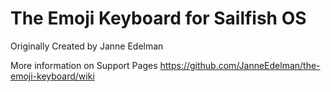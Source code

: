The Emoji Keyboard for Sailfish OS
==================================

Originally Created by Janne Edelman

More information on Support Pages
https://github.com/JanneEdelman/the-emoji-keyboard/wiki
